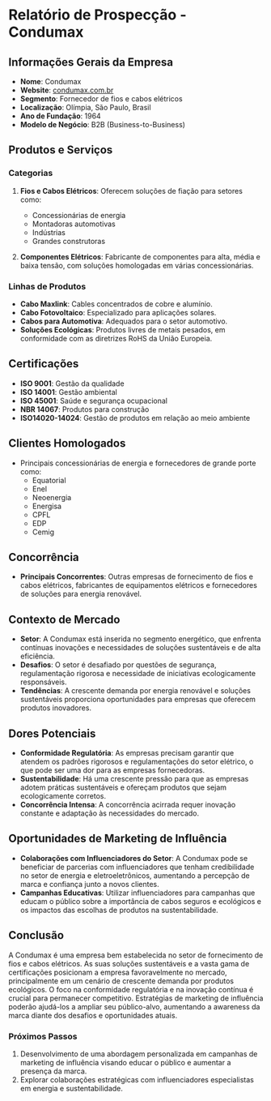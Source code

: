 # Relatório de Prospecção - Condumax

## Informações Gerais da Empresa
- **Nome**: Condumax
- **Website**: [condumax.com.br](https://condumax.com.br)
- **Segmento**: Fornecedor de fios e cabos elétricos
- **Localização**: Olímpia, São Paulo, Brasil
- **Ano de Fundação**: 1964
- **Modelo de Negócio**: B2B (Business-to-Business)

## Produtos e Serviços
### Categorias
1. **Fios e Cabos Elétricos**: Oferecem soluções de fiação para setores como:
   - Concessionárias de energia
   - Montadoras automotivas
   - Indústrias
   - Grandes construtoras

2. **Componentes Elétricos**: Fabricante de componentes para alta, média e baixa tensão, com soluções homologadas em várias concessionárias.

### Linhas de Produtos
- **Cabo Maxlink**: Cables concentrados de cobre e alumínio.
- **Cabo Fotovoltaico**: Especializado para aplicações solares.
- **Cabos para Automotiva**: Adequados para o setor automotivo.
- **Soluções Ecológicas**: Produtos livres de metais pesados, em conformidade com as diretrizes RoHS da União Europeia.

## Certificações
- **ISO 9001**: Gestão da qualidade
- **ISO 14001**: Gestão ambiental
- **ISO 45001**: Saúde e segurança ocupacional
- **NBR 14067**: Produtos para construção
- **ISO14020-14024**: Gestão de produtos em relação ao meio ambiente

## Clientes Homologados
- Principais concessionárias de energia e fornecedores de grande porte como:
  - Equatorial
  - Enel
  - Neoenergia
  - Energisa
  - CPFL
  - EDP
  - Cemig

## Concorrência
- **Principais Concorrentes**: Outras empresas de fornecimento de fios e cabos elétricos, fabricantes de equipamentos elétricos e fornecedores de soluções para energia renovável.

## Contexto de Mercado
- **Setor**: A Condumax está inserida no segmento energético, que enfrenta contínuas inovações e necessidades de soluções sustentáveis e de alta eficiência.
- **Desafios**: O setor é desafiado por questões de segurança, regulamentação rigorosa e necessidade de iniciativas ecologicamente responsáveis.
- **Tendências**: A crescente demanda por energia renovável e soluções sustentáveis proporciona oportunidades para empresas que oferecem produtos inovadores.

## Dores Potenciais
- **Conformidade Regulatória**: As empresas precisam garantir que atendem os padrões rigorosos e regulamentações do setor elétrico, o que pode ser uma dor para as empresas fornecedoras.
- **Sustentabilidade**: Há uma crescente pressão para que as empresas adotem práticas sustentáveis e ofereçam produtos que sejam ecologicamente corretos.
- **Concorrência Intensa**: A concorrência acirrada requer inovação constante e adaptação às necessidades do mercado.

## Oportunidades de Marketing de Influência
- **Colaborações com Influenciadores do Setor**: A Condumax pode se beneficiar de parcerias com influenciadores que tenham credibilidade no setor de energia e eletroeletrônicos, aumentando a percepção de marca e confiança junto a novos clientes.
- **Campanhas Educativas**: Utilizar influenciadores para campanhas que educam o público sobre a importância de cabos seguros e ecológicos e os impactos das escolhas de produtos na sustentabilidade.

## Conclusão
A Condumax é uma empresa bem estabelecida no setor de fornecimento de fios e cabos elétricos. As suas soluções sustentáveis e a vasta gama de certificações posicionam a empresa favoravelmente no mercado, principalmente em um cenário de crescente demanda por produtos ecológicos. O foco na conformidade regulatória e na inovação contínua é crucial para permanecer competitivo. Estratégias de marketing de influência poderão ajudá-los a ampliar seu público-alvo, aumentando a awareness da marca diante dos desafios e oportunidades atuais. 

### Próximos Passos
1. Desenvolvimento de uma abordagem personalizada em campanhas de marketing de influência visando educar o público e aumentar a presença da marca.
2. Explorar colaborações estratégicas com influenciadores especialistas em energia e sustentabilidade.

